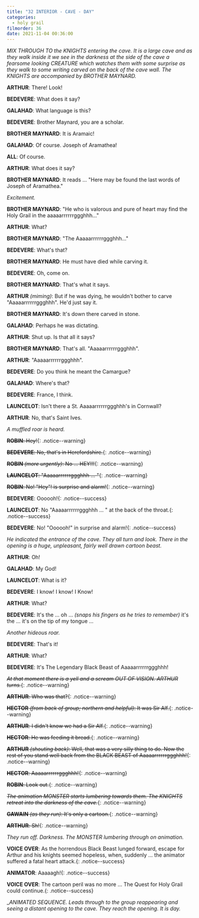 ```yaml
---
title: "32 INTERIOR - CAVE - DAY"
categories:
  - holy grail
filmorder: 36
date: 2021-11-04 00:36:00
---
```


_MIX THROUGH TO the KNIGHTS entering the cave. It is a large cave and as they walk inside it we see in the darkness at the side of the cave a fearsome looking CREATURE which watches them with some surprise as they walk to some writing carved on the back of the cave wall. The KNIGHTS are accompanied by BROTHER MAYNARD._

**ARTHUR**: There! Look!

**BEDEVERE**: What does it say?

**GALAHAD**: What language is this?

**BEDEVERE**: Brother Maynard, you are a scholar.

**BROTHER MAYNARD**: It is Aramaic!

**GALAHAD**: Of course. Joseph of Aramathea!

**ALL**: Of course.

**ARTHUR**: What does it say?

**BROTHER MAYNARD**: It reads ... "Here may be found the last words of Joseph of Aramathea."

_Excitement._

**BROTHER MAYNARD**: "He who is valorous and pure of heart may find the Holy Grail in the aaaaarrrrrrggghhh..."

**ARTHUR**: What?

**BROTHER MAYNARD**: "The Aaaaarrrrrrggghhh..."

**BEDEVERE**: What's that?

**BROTHER MAYNARD**: He must have died while carving it.

**BEDEVERE**: Oh, come on.

**BROTHER MAYNARD**: That's what it says.

**ARTHUR** _(miming)_: But if he was dying, he wouldn't bother to carve "Aaaaarrrrrrggghhh". He'd just say it.

**BROTHER MAYNARD**: It's down there carved in stone.

**GALAHAD**: Perhaps he was dictating.

**ARTHUR**: Shut up. Is that all it says?

**BROTHER MAYNARD**: That's all. "Aaaaarrrrrrggghhh".

**ARTHUR**: "Aaaaarrrrrrggghhh".

**BEDEVERE**: Do you think he meant the Camargue?

**GALAHAD**: Where's that?

**BEDEVERE**: France, I think.

**LAUNCELOT**: Isn't there a St. Aaaaarrrrrrggghhh's in Cornwall?

**ARTHUR**: No, that's Saint Ives.

_A muffled roar is heard._

<span>~~**ROBIN**: Hey!~~</span>{: .notice--warning}

<span>~~**BEDEVERE**: No, that's in Herefordshire.~~</span>{: .notice--warning}

<span>~~**ROBIN** _(more urgently)_: No ... HEY!!!~~</span>{: .notice--warning}

<span>~~**LAUNCELOT**: "Aaaaarrrrrrggghhh ... "~~</span>{: .notice--warning}

<span>~~**ROBIN**: No! "Hey"! is surprise and alarm!~~</span>{: .notice--warning}

<span>**BEDEVERE**: Oooooh!</span>{: .notice--success}

<span>**LAUNCELOT**: No "Aaaaarrrrrrggghhh ... " at the back of the throat.</span>{: .notice--success}

<span>**BEDEVERE**: No! "Oooooh!" in surprise and alarm!</span>{: .notice--success}

_He indicated the entrance of the cave. They all turn and look. There in the opening is a huge, unpleasant, fairly well drawn cartoon beast._

**ARTHUR**: Oh!

**GALAHAD**: My God!

**LAUNCELOT**: What is it?

**BEDEVERE**: I know! I know! I Know!

**ARTHUR**: What?

**BEDEVERE**: It's the ... oh ... _(snaps his fingers as he tries to remember)_ it's the ... it's on the tip of my tongue ...

_Another hideous roar._

**BEDEVERE**: That's it!

**ARTHUR**: What?

**BEDEVERE**: It's The Legendary Black Beast of Aaaaarrrrrrggghhh!

<span>~~_At that moment there is a yell and a scream OUT OF VISION. ARTHUR turns._~~</span>{: .notice--warning}

<span>~~**ARTHUR**: Who was that?~~</span>{: .notice--warning}

<span>~~**HECTOR** _(from back of group; northern and helpful)_: It was Sir Alf.~~</span>{: .notice--warning}

<span>~~**ARTHUR**: I didn't know we had a Sir Alf.~~</span>{: .notice--warning}

<span>~~**HECTOR**: He was feeding it bread.~~</span>{: .notice--warning}

<span>~~**ARTHUR** _(shouting back)_: Well, that was a very silly thing to do. Now the rest of you stand well back from the BLACK BEAST of Aaaaarrrrrrggghhh!~~</span>{: .notice--warning}

<span>~~**HECTOR**: Aaaaarrrrrrggghhh!~~</span>{: .notice--warning}

<span>~~**ROBIN**: Look out.~~</span>{: .notice--warning}

<span>~~_The animation MONSTER starts lumbering towards them. The KNIGHTS retreat into the darkness of the cave._~~</span>{: .notice--warning}

<span>~~**GAWAIN** _(as they run)_: It's only a cartoon.~~</span>{: .notice--warning}

<span>~~**ARTHUR**: Sh!~~</span>{: .notice--warning}

_They run off. Darkness. The MONSTER lumbering through on animation._

<span>**VOICE OVER**: As the horrendous Black Beast lunged forward, escape for Arthur and his knights seemed hopeless, when, suddenly ... the animator suffered a fatal heart attack.</span>{: .notice--success}

<span>**ANIMATOR**: Aaaaagh!</span>{: .notice--success}

<span>**VOICE OVER**: The cartoon peril was no more ... The Quest for Holy Grail could continue.</span>{: .notice--success}

__ANIMATED SEQUENCE. Leads through to the group reappearing and seeing a distant opening to the cave. They reach the opening. It is day._